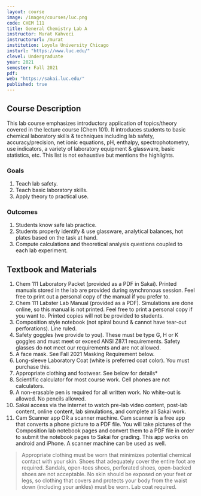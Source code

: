 ```yaml
---
layout: course
image: /images/courses/luc.png
code: CHEM 111
title: General Chemistry Lab A
instructor: Murat Kahveci
instructorurl: /murat
institution: Loyola University Chicago
insturl: "https://www.luc.edu/"
clevel: Undergraduate
year: 2021
semester: Fall 2021
pdf:
web: "https://sakai.luc.edu/"
published: true
---
```


## Course Description

This lab course emphasizes introductory application of topics/theory covered in the lecture course (Chem 101). It introduces students to basic chemical laboratory skills & techniques including lab safety, accuracy/precision, net ionic equations, pH, enthalpy, spectrophotometry, use indicators, a variety of laboratory equipment & glassware, basic statistics, etc. This list is not exhaustive but mentions the highlights.

### Goals  

1. Teach lab safety. 
2. Teach basic laboratory skills.
3. Apply theory to practical use.

### Outcomes

1. Students know safe lab practice.
2. Students properly identify & use glassware, analytical balances, hot plates based on the task at hand. 
3. Compute calculations and theoretical analysis questions coupled to each lab experiment.


## Textbook and Materials

1. Chem 111 Laboratory Packet (provided as a PDF in Sakai). Printed manuals stored in the lab are provided during synchronous session. Feel free to print out a personal copy of the manual if you prefer to.
2. Chem 111 Labster Lab Manual (provided as a PDF). Simulations are done online, so this manual is not printed. Feel free to print a personal copy if you want to. Printed copies will not be provided to students.
3. Composition style notebook (not spiral bound & cannot have tear-out perforations). Line ruled.
4. Safety goggles (we provide to you). These must be type G, H or K goggles and must meet or exceed ANSI Z87.1 requirements. Safety glasses do not meet our requirements and are not allowed.
5. A face mask. See Fall 2021 Masking Requirement below.
6. Long-sleeve Laboratory Coat (white is preferred coat color). You must purchase this.
7. Appropriate clothing and footwear. See below for details*
8. Scientific calculator for most course work. Cell phones are not calculators. 
9. A non-erasable pen is required for all written work. No white-out is allowed. No pencils allowed.
10. Sakai access via the internet to watch pre-lab video content, post-lab content, online content, lab simulations, and complete all Sakai work.
11. Cam Scanner app OR a scanner machine. Cam scanner is a free app that converts a phone picture to a PDF file. You will take pictures of the Composition lab notebook pages and convert them to a PDF file in order to submit the notebook pages to Sakai for grading. This app works on android and iPhone. A scanner machine can be used as well.

> Appropriate clothing must be worn that minimizes potential chemical contact with your skin.  Shoes that adequately cover the entire foot are required.  Sandals, open-toes shoes, perforated shoes, open-backed shoes are not acceptable.  No skin should be exposed on your feet or legs, so clothing that covers and protects your body from the waist down (including your ankles) must be worn. Lab coat required.  

